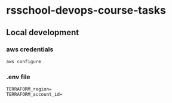 # rsschool-devops-course-tasks


## Local development
### aws credentials
```bash
aws configure
```

### .env file
```
TERRAFORM_region=
TERRAFORM_account_id=
```
